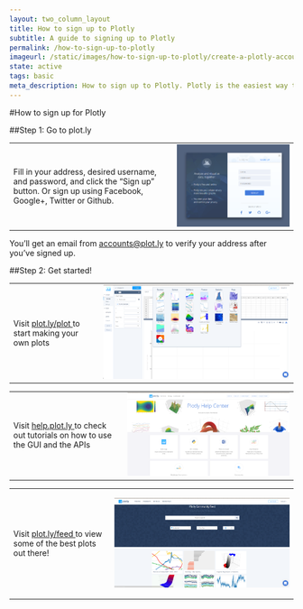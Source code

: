 ```yaml
---
layout: two_column_layout
title: How to sign up to Plotly
subtitle: A guide to signing up to Plotly
permalink: /how-to-sign-up-to-plotly
imageurl: /static/images/how-to-sign-up-to-plotly/create-a-plotly-account.png
state: active
tags: basic
meta_description: How to sign up to Plotly. Plotly is the easiest way to make and share graphs, online and for free.
---
```

 
#How to sign up for Plotly
 
##Step 1: Go to plot.ly

 <table>
  <tbody>
   <tr>
    <td>
      Fill in your address, desired username, and password, and click the “Sign up” button. Or sign up using Facebook, Google+, Twitter or Github.
    </td>
    <td>
       <img alt="How to sign up to plotly 02" src="/static/images/how-to-sign-up-to-plotly/image02.png" title=""/>
    </td>
   </tr>
   </tbody>
  </table>

You’ll get an email from [accounts@plot.ly](mailto:accounts@plot.ly) to verify your address after you’ve signed up.

##Step 2: Get started!

 <table>
  <tbody>
   <tr>
    <td>
     <p >
      Visit
      <a class="link--impt" href="https://plot.ly/plot">
       plot.ly/plot
      </a>
      to start making your own plots
     </p>
     <p >
     </p>
    </td>
    <td>
       <img alt="How to sign up to plotly 00" src="/static/images/how-to-sign-up-to-plotly/image00.png" title=""/>
    </td>
   </tr>
  </tbody>
 </table>

 <table>
  <tbody>
   <tr>
    <td>
     <p >
      Visit
      <a class="link--impt" href="http://help.plot.ly/">
       help.plot.ly
      </a>
      to check out tutorials on how to use the GUI and the APIs
     </p>
     <p >
     </p>
    </td>
    <td>
       <img alt="How to sign up to plotly 05" src="/static/images/how-to-sign-up-to-plotly/image05.png" title=""/>
    </td>
   </tr>
  </tbody>
 </table>

 
 <table>
  <tbody>
   <tr>
    <td>
      Visit
      <a class="link--impt" href="https://plot.ly/feed/">
       plot.ly/feed
      </a>
      to view some of the best plots out there!
    </td>
    <td>
     <p >
       <img alt="How to sign up to plotly 04" src="/static/images/how-to-sign-up-to-plotly/image04.png" title=""/>
     </p>
    </td>
   </tr>
  </tbody>
 </table>
